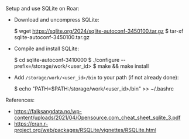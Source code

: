 Setup and use SQLite on Roar:

- Download and uncompress SQLite:

	$ wget https://sqlite.org/2024/sqlite-autoconf-3450100.tar.gz
	$ tar-xf sqlite-autoconf-3450100.tar.gz

- Compile and install SQLite:

	$ cd sqlite-autoconf-3410000
	$ ./configure --prefix=/storage/work/<user_id>
	$ make && make install

- Add `/storage/work/<user_id>/bin` to your path (if not already done):

	$ echo "PATH=$PATH:/storage/work/<user_id>/bin" >> ~/.bashrc


References:
 - https://falksangdata.no/wp-content/uploads/2021/04/Opensource.com_cheat_sheet_sqlite_3.pdf
 - https://cran.r-project.org/web/packages/RSQLite/vignettes/RSQLite.html
